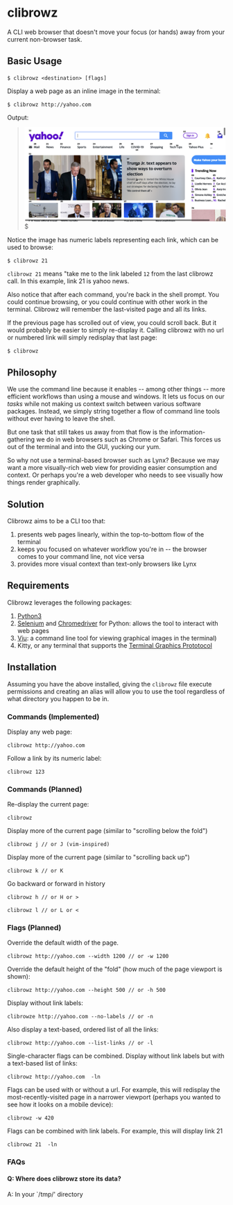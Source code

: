 # clibrowz
A CLI web browser that doesn't move your focus (or hands) away from your current non-browser task.

## Basic Usage

```
$ clibrowz <destination> [flags]
```

Display a web page as an inline image in the terminal:

```
$ clibrowz http://yahoo.com
```
Output:
> ![Example of a clibrowz page](example-image-01.png)
> $

Notice the image has numeric labels representing each link, which can be used to browse:

```
$ clibrowz 21
```

`clibrowz 21` means "take me to the link labeled `12` from the last clibrowz call. In this example, link 21 is yahoo news.

Also notice that after each command, you're back in the shell prompt. You could continue browsing, or you could continue with other work in the terminal. Clibrowz will remember the last-visited page and all its links.

If the previous page has scrolled out of view, you could scroll back. But it would probably be easier to simply re-display it. Calling clibrowz with no url or numbered link will simply redisplay that last page:

```
$ clibrowz
```

## Philosophy

We use the command line because it enables -- among other things -- more efficient workflows than using a mouse and windows. It lets us focus on our *tasks* while not making us context switch between various software packages. Instead, we simply string together a flow of command line tools without ever having to leave the shell.

But one task that still takes us away from that flow is the information-gathering we do in web browsers such as Chrome or Safari. This forces us out of the terminal and into the GUI, yucking our yum.

So why not use a terminal-based browser such as Lynx? Because we may want a more visually-rich web view for providing easier consumption and context. Or perhaps you're a web developer who needs to see visually how things render graphically.

## Solution

Clibrowz aims to be a CLI too that:

1. presents web pages linearly, within the top-to-bottom flow of the terminal
2. keeps you focused on whatever workflow you're in -- the browser comes to your command line, not vice versa
3. provides more visual context than text-only browsers like Lynx

## Requirements

Clibrowz leverages the following packages:

1. [Python3](https://www.python.org/downloads/)
2. [Selenium](https://selenium-python.readthedocs.io/installation.html) and [Chromedriver](https://chromedriver.chromium.org/getting-started) for Python: allows the tool to interact with web pages
3. [Viu](https://github.com/atanunq/viu): a command line tool for viewing graphical images in the terminal)
4. Kitty, or any terminal that supports the [Terminal Graphics Prototocol](https://sw.kovidgoyal.net/kitty/graphics-protocol/)

## Installation

Assuming you have the above installed, giving the `clibrowz` file execute permissions and creating an alias will allow you to use the tool regardless of what directory you happen to be in.

### Commands (Implemented)

Display any web page:
```
clibrowz http://yahoo.com
```

Follow a link by its numeric label:
```
clibrowz 123
```

### Commands (Planned)

Re-display the current page:
```
clibrowz
```

Display more of the current page (similar to "scrolling below the fold")
```
clibrowz j // or J (vim-inspired)
```

Display more of the current page (similar to "scrolling back up")
```
clibrowz k // or K
```

Go backward or forward in history
```
clibrowz h // or H or >
```
```
clibrowz l // or L or <
```

### Flags (Planned)

Override the default width of the page.
```
clibrowz http://yahoo.com --width 1200 // or -w 1200
```

Override the default height of the "fold" (how much of the page viewport is shown):
```
clibrowz http://yahoo.com --height 500 // or -h 500
```

Display without link labels:
```
clibrowze http://yahoo.com --no-labels // or -n
```

Also display a text-based, ordered list of all the links:
```
clibrowz http://yahoo.com --list-links // or -l
```

Single-character flags can be combined. Display without link labels but with a text-based list of links:
```
clibrowz http://yahoo.com  -ln
```

Flags can be used with or without a url. For example, this will redisplay the most-recently-visited page in a narrower viewport (perhaps you wanted to see how it looks on a mobile device):
```
clibrowz -w 420
```

Flags can be combined with link labels. For example, this will display link 21 
```
clibrowz 21  -ln
```

### FAQs

#### Q: Where does clibrowz store its data?
A: In your `/tmp/' directory
